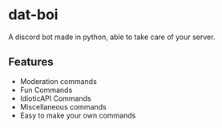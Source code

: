# dat-boi
A discord bot made in python, able to take care of your server.



## Features

* Moderation commands
* Fun Commands
* IdioticAPI Commands
* Miscellaneous commands 
* Easy to make your own commands
